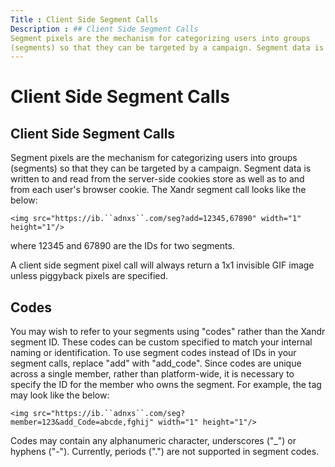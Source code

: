 ```yaml
---
Title : Client Side Segment Calls
Description : ## Client Side Segment Calls
Segment pixels are the mechanism for categorizing users into groups
(segments) so that they can be targeted by a campaign. Segment data is
---
```



# Client Side Segment Calls





## Client Side Segment Calls

Segment pixels are the mechanism for categorizing users into groups
(segments) so that they can be targeted by a campaign. Segment data is
written to and read from the server-side cookies store as well as to and
from each user's browser cookie. The Xandr
segment call looks like the below:

`<img src="https://ib.``adnxs``.com/seg?add=12345,67890" width="1" height="1"/>`

where 12345 and 67890 are the IDs for two segments.

A client side segment pixel call will always return a 1x1 invisible GIF
image unless piggyback pixels are specified.





## Codes

You may wish to refer to your segments using "codes" rather than the
Xandr segment ID. These codes can be custom
specified to match your internal naming or identification. To use
segment codes instead of IDs in your segment calls, replace "add" with
"add_code". Since codes are unique across a single member, rather than
platform-wide, it is necessary to specify the ID for the member who owns
the segment. For example, the tag may look like the below:

`<img src="https://ib.``adnxs``.com/seg?member=123&add_Code=abcde,fghij" width="1" height="1"/>`

Codes may contain any alphanumeric character, underscores ("\_") or
hyphens ("-"). Currently, periods (".") are not supported in segment
codes.






